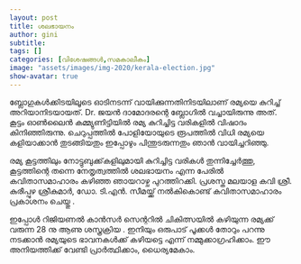 ```yaml
---
layout: post
title: ശലഭായനം
author: gini
subtitle: 
tags: []
categories: [വിശേഷങ്ങള്‍,സമകാലീകം]
image: "assets/images/img-2020/kerala-election.jpg"
show-avatar: true
---
```


ബ്ലോഗുകള്‍ക്കിടയിലൂടെ ഓടിനടന്ന് വായിക്കുന്നതിനിടയിലാണ് രമ്യയെ കുറിച്ച് അറിയാനിടയായത്‌. Dr. ജയന്‍ ദാമോദരന്റെ ബ്ലോഗില്‍ വച്ചായിരുന്നു അത്. കൂട്ടം ഓണ്‍ലൈന്‍ കമ്മ്യുണിട്ടിയില്‍   രമ്യ കുറിച്ചിട്ട വരികളില്‍  വിഷാദം കിനിഞ്ഞിരുന്നു. ചെറുപ്പത്തില്‍ പോളിയോയുടെ  രൂപത്തില്‍ വിധി രമ്യയെ കളിയാക്കാന്‍ തുടങ്ങിയതും ഇപ്പോഴും പിന്തുടരുന്നതും ഞാന്‍ വായിച്ചറിഞ്ഞു. 

രമ്യ കൂട്ടത്തിലും  നോട്ടുബുക്ക്‌കളിലുമായി  കുറിച്ചിട്ട വരികള്‍ തുന്നിച്ചേര്‍ത്തു,  കൂട്ടത്തിന്റെ തന്നെ നേതൃത്വത്തില്‍ ശലഭായനം എന്ന പേരില്‍ കവിതാസമാഹാരം കഴിഞ്ഞ ഞായറാഴ്ച പുറത്തിറക്കി. പ്രശസ്ത മലയാള കവി ശ്രീ. കുരീപ്പുഴ ശ്രീകുമാര്‍, ഡോ. ടി.എന്‍. സീമയ്ക്ക്  നല്‍കികൊണ്ട്  കവിതാസമാഹാരം പ്രകാശനം  ചെയ്തു . 

ഇപ്പോള്‍ റിജിയണല്‍ കാന്‍സര്‍ സെന്ററില്‍ ചികിത്സയില്‍ കഴിയുന്ന രമ്യക്ക് വരുന്ന 28 നു ആണു ശസ്ത്രക്രിയ .  ഇനിയും ഒരുപാട് പൂക്കള്‍ തോറും പറന്നു നടക്കാന്‍ രമ്യയുടെ ഭാവനകള്‍ക്ക് കഴിയട്ടെ എന്ന് നമ്മുക്കാഗ്രഹിക്കാം. ഈ അനിയത്തിക്ക് വേണ്ടി പ്രാര്‍ത്ഥിക്കാം, ധൈര്യമേകാം. 
